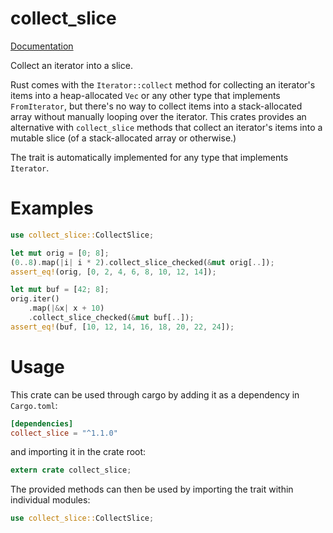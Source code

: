 # collect\_slice

[Documentation](https://docs.rs/collect_slice)

Collect an iterator into a slice.

Rust comes with the `Iterator::collect` method for collecting an iterator's items into
a heap-allocated `Vec` or any other type that implements `FromIterator`, but there's
no way to collect items into a stack-allocated array without manually looping over the
iterator. This crates provides an alternative with `collect_slice` methods that
collect an iterator's items into a mutable slice (of a stack-allocated array or
otherwise.)

The trait is automatically implemented for any type that implements `Iterator`.

# Examples

```rust
use collect_slice::CollectSlice;

let mut orig = [0; 8];
(0..8).map(|i| i * 2).collect_slice_checked(&mut orig[..]);
assert_eq!(orig, [0, 2, 4, 6, 8, 10, 12, 14]);

let mut buf = [42; 8];
orig.iter()
    .map(|&x| x + 10)
    .collect_slice_checked(&mut buf[..]);
assert_eq!(buf, [10, 12, 14, 16, 18, 20, 22, 24]);
```

# Usage

This crate can be used through cargo by adding it as a dependency in `Cargo.toml`:

```toml
[dependencies]
collect_slice = "^1.1.0"
```
and importing it in the crate root:

```rust
extern crate collect_slice;
```
The provided methods can then be used by importing the trait within individual
modules:

```rust
use collect_slice::CollectSlice;
```
